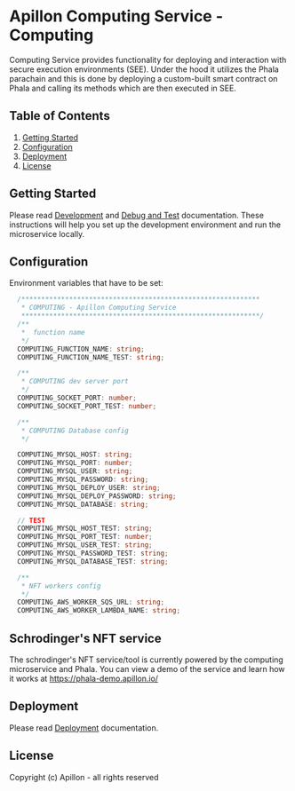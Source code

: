 # Apillon Computing Service - Computing

Computing Service provides functionality for deploying and interaction with
secure execution environments (SEE). Under the hood it utilizes the Phala parachain and this is done by deploying a custom-built
smart contract on Phala and calling its methods which are then executed in SEE.

## Table of Contents

1. [Getting Started](#getting-started)
2. [Configuration](#configuration)
3. [Deployment](#deployment)
4. [License](#license)

## Getting Started

Please read [Development](../../docs/development.md)
and [Debug and Test](../../docs/debug-and-test.md) documentation.
These instructions will help you set up the development environment and run the
microservice locally.

## Configuration

Environment variables that have to be set:

```ts
  /************************************************************
   * COMPUTING - Apillon Computing Service
   ************************************************************/
  /**
   *  function name
   */
  COMPUTING_FUNCTION_NAME: string;
  COMPUTING_FUNCTION_NAME_TEST: string;

  /**
   * COMPUTING dev server port
   */
  COMPUTING_SOCKET_PORT: number;
  COMPUTING_SOCKET_PORT_TEST: number;

  /**
   * COMPUTING Database config
   */

  COMPUTING_MYSQL_HOST: string;
  COMPUTING_MYSQL_PORT: number;
  COMPUTING_MYSQL_USER: string;
  COMPUTING_MYSQL_PASSWORD: string;
  COMPUTING_MYSQL_DEPLOY_USER: string;
  COMPUTING_MYSQL_DEPLOY_PASSWORD: string;
  COMPUTING_MYSQL_DATABASE: string;

  // TEST
  COMPUTING_MYSQL_HOST_TEST: string;
  COMPUTING_MYSQL_PORT_TEST: number;
  COMPUTING_MYSQL_USER_TEST: string;
  COMPUTING_MYSQL_PASSWORD_TEST: string;
  COMPUTING_MYSQL_DATABASE_TEST: string;

  /**
   * NFT workers config
   */
  COMPUTING_AWS_WORKER_SQS_URL: string;
  COMPUTING_AWS_WORKER_LAMBDA_NAME: string;
```

## Schrodinger's NFT service

The schrodinger's NFT service/tool is currently powered by the computing microservice and Phala. You can view a demo of the service and learn how it works at https://phala-demo.apillon.io/

## Deployment

Please read [Deployment](../../docs/deployment.md) documentation.

## License

Copyright (c) Apillon - all rights reserved
